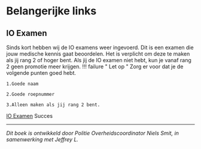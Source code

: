 # Belangerijke links

## IO Examen
Sinds kort hebben wij de IO examens weer ingevoerd.
Dit is een examen die jouw medische kennis gaat beoordelen.
Het is verplicht om deze te maken als jij rang 2 of hoger bent.
Als jij de IO examen niet hebt, kun je vanaf rang 2 geen promotie meer krijgen.
!!! failure " Let op "
    Zorg er voor dat je de volgende punten goed hebt. 

    1.Goede naam 

    2.Goede roepnummer

    3.Alleen maken als jij rang 2 bent. 
[IO Examen][example2] Succes

  [example2]: https://docs.google.com/forms/d/e/1FAIpQLSeOoEjoGiJgcUlnaDU0BpyGRTkzl3sqhYJztbP-PZnApripmQ/viewform 
   "Examen"


---------------------

*Dit boek is ontwikkeld door Politie Overheidscoordinator Niels Smit, in samenwerking met Jeffrey L.*